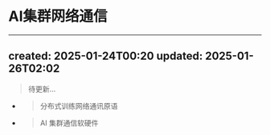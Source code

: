# AI集群网络通信
* * *

created: 2025-01-24T00:20 updated: 2025-01-26T02:02
---------------------------------------------------

> 待更新...

*   > 分布式训练网络通讯原语
    
*   > AI 集群通信软硬件
